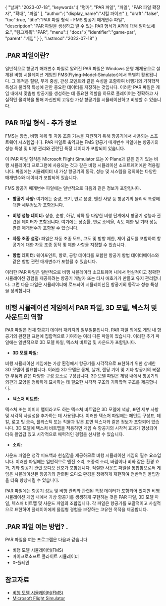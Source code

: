 {
"날짜":"2023-07-18",
   "keywords":[
"평가",
"PAR 파일",
"파일",
"PAR 파일 확장자",
"확대",
"파일"
],
   "author":{
"display_name":"샤킬 파이즈"
},
"draft":"false",
"toc":true,
"title":"PAR 파일 형식 - FMS 항공기 매개변수 파일",
   "description":"PAR 파일을 생성하고 열 수 있는 PAR 형식과 API에 대해 알아보세요.",
"링크제목":"PAR",
   "menu":{
      "docs":{
         "identifier":"game-par",
"parent":"게임"
}
},
"lastmod":"2023-07-18"
}

## .PAR 파일이란?

일반적으로 항공기 매개변수 파일로 알려진 PAR 파일은 Windows 운영 체제용으로 설계된 비행 시뮬레이션 게임인 FMS(Flying-Model-Simulator)에서 특별히 활용됩니다. 그 목적은 질량, 무게 중심, 관성 모멘트와 같은 속성을 포함하여 비행기의 기하학적 특성과 물리적 특성에 관한 중요한 데이터를 저장하는 것입니다. 이러한 PAR 파일은 게임 내에서 맞춤형 항공기를 생성하는 데 중요한 역할을 하므로 플레이어는 정확하고 사실적인 물리학을 통해 자신만의 고유한 가상 항공기를 시뮬레이션하고 비행할 수 있습니다.

## PAR 파일 형식 - 추가 정보

FMS는 항법, 비행 계획 및 자동 조종 기능을 지원하기 위해 항공기에서 사용되는 소프트웨어 시스템입니다. PAR 파일로 축약되는 FMS 항공기 매개변수 파일에는 항공기의 성능 특성 및 비행 관리와 관련된 특정 데이터가 포함되어 있습니다.

이 PAR 파일 형식은 Microsoft Flight Simulator 또는 X-Plane과 같은 인기 있는 비행 시뮬레이터 프로그램에 사용되는 것과 같은 비행 시뮬레이션 소프트웨어에만 적용됩니다. 파일에는 시뮬레이터 내 가상 항공기의 동작, 성능 및 시스템을 정의하는 다양한 매개변수와 데이터가 포함되어 있습니다.

FMS 항공기 매개변수 파일에는 일반적으로 다음과 같은 정보가 포함됩니다.

- **항공기 사양:** 여기에는 중량, 크기, 연료 용량, 엔진 사양 등 항공기의 물리적 특성에 대한 세부정보가 포함됩니다.

- **비행 성능 데이터:** 상승, 순항, 하강, 착륙 등 다양한 비행 단계에서 항공기 성능과 관련된 데이터가 포함됩니다. 여기에는 상승률, 연료 소비율, 속도 제한 및 기타 성능 관련 매개변수가 포함될 수 있습니다.

- **자동 조종 설정:** 파일은 자동 조종 모드, 고도 및 방향 제한, 제어 감도를 포함하여 항공기에 대한 자동 조종 동작 및 제한 사항을 지정할 수 있습니다.

- **항법 데이터:** 웨이포인트, 항로, 공항 데이터를 포함한 항공기 항법 데이터베이스와 같은 항법 관련 매개변수가 포함될 수 있습니다.

이러한 PAR 파일은 일반적으로 비행 시뮬레이터 소프트웨어 내에서 현실적이고 정확한 시뮬레이션 경험을 제공하려는 항공기 개발자 또는 타사 애호가가 만들고 유지 관리합니다. 그런 다음 파일은 시뮬레이터에 로드되어 시뮬레이션된 항공기의 동작과 성능 특성을 정의합니다.

## 비행 시뮬레이션 게임에서 PAR 파일, 3D 모델, 텍스처 및 사운드의 역할

PAR 파일은 전체 항공기 데이터 패키지의 일부일뿐입니다. PAR 파일 외에도 게임 내 항공기의 완전한 표현에 집합적으로 기여하는 여러 다른 파일이 있습니다. 이러한 추가 파일에는 일반적으로 3D 모델 파일, 텍스처 비트맵 및 사운드가 포함됩니다.

- **3D 모델 파일:**

비행 시뮬레이션 게임에는 가상 환경에서 항공기를 시각적으로 표현하기 위한 상세한 3D 모델이 필요합니다. 이러한 3D 모델은 동체, 날개, 랜딩 기어 및 기타 항공기의 복잡한 부품과 같은 다양한 구성 요소로 구성됩니다. 3D 모델 파일은 게임 내에서 항공기의 외관과 모양을 정확하게 묘사하는 데 필요한 시각적 구조와 기하학적 구조를 제공합니다.

- **텍스처 비트맵:**

텍스처 또는 이미지 맵이라고도 하는 텍스처 비트맵은 3D 모델에 색상, 표면 세부 사항 및 시각적 사실성을 추가하는 데 사용됩니다. 이러한 텍스처 파일에는 페인트 구성표, 데칼, 로고 및 금속, 플라스틱 또는 직물과 같은 표면 텍스처와 같은 정보가 포함되어 있습니다. 3D 모델에 텍스처 비트맵을 적용하면 게임 속 항공기의 시각적 효과가 향상되어 더욱 몰입감 있고 시각적으로 매력적인 경험을 선사할 수 있습니다.

- **소리:**

사운드 파일은 청각 피드백과 현실감을 제공하므로 비행 시뮬레이션 게임의 필수 요소입니다. 이러한 파일에는 일반적으로 엔진 소리, 조종석 소리, 바람이나 비와 같은 환경 효과, 기타 항공기 관련 오디오 신호가 포함됩니다. 적절한 사운드 파일을 통합함으로써 게임은 시뮬레이션된 항공기와 관련된 오디오 환경을 정확하게 재현하여 전반적인 몰입감을 더욱 향상시킬 수 있습니다.

PAR 파일에는 항공기 성능 및 비행 관리와 관련된 특정 데이터가 포함되어 있지만 비행 시뮬레이션 게임 내에서 가상 항공기를 생생하게 구현하는 것은 PAR 파일, 3D 모델 파일, 텍스처 비트맵 및 사운드 파일의 조합입니다. 각 파일은 항공기를 포괄적이고 사실적으로 표현하여 플레이어에게 몰입형 경험을 보장하는 고유한 목적을 제공합니다.

## .PAR 파일 여는 방법? .

PAR 파일을 여는 프로그램은 다음과 같습니다

- 비행 모델 시뮬레이터(FMS)
- 마이크로소프트 플라이트 시뮬레이터
- X-플레인

## 참고자료
* [비행 모델 시뮬레이터(FMS)](https://modelsimulator.com/)
* [Microsoft Flight Simulator](https://en.wikipedia.org/wiki/Microsoft_Flight_Simulator)


